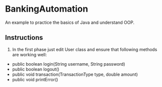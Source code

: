 # BankingAutomation
An example to practice the basics of Java and understand OOP.

## Instructions
1. In the first phase just edit User class and ensure that following methods are working well:
- public boolean login(String username, String password)
- public boolean logout()
- public void transaction(TransactionType type, double amount)
- public void printError()
